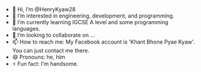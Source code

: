- 👋 Hi, I’m @HenryKyaw28
- 👀 I’m interested in engineering, development, and programming. 
- 🌱 I’m currently learning IGCSE A level and some programming languages. 
- 💞️ I’m looking to collaborate on ...
- 📫 How to reach me: My Facebook account is 'Khant Bhone Pyae Kyaw'. You can just contact me there. 
- 😄 Pronouns: he, him
- ⚡ Fun fact: I'm handsome.

<!---
HenryKyaw28/HenryKyaw28 is a ✨ special ✨ repository because its `README.md` (this file) appears on your GitHub profile.
You can click the Preview link to take a look at your changes.
--->

